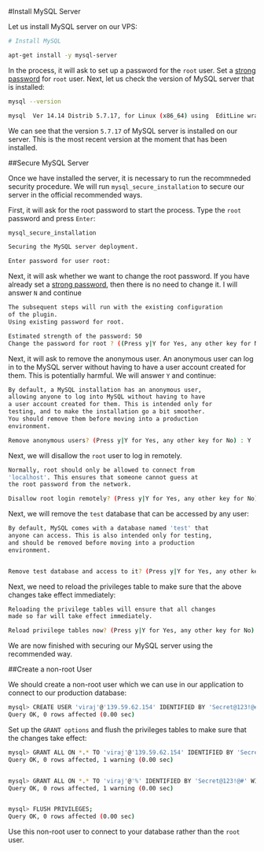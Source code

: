 #Install MySQL Server

Let us install MySQL server on our VPS:

```bash
# Install MySQL

apt-get install -y mysql-server
```

In the process, it will ask to set up a password for the `root` user. Set a [strong password](https://strongpasswordgenerator.com/) for `root` user. Next, let us check the version of MySQL server that is installed:

```bash
mysql --version

mysql  Ver 14.14 Distrib 5.7.17, for Linux (x86_64) using  EditLine wrapper
``` 

We can see that the version `5.7.17` of MySQL server is installed on our server. This is the most recent version at the moment that has been installed.

##Secure MySQL Server

Once we have installed the server, it is necessary to run the recommneded security procedure. We will run `mysql_secure_installation` to secure our server in the official recommended ways.

First, it will ask for the root password to start the process. Type the `root` password and press `Enter`:

```bash
mysql_secure_installation

Securing the MySQL server deployment.

Enter password for user root:
```

Next, it will ask whether we want to change the root password. If you have already set a [strong password](https://strongpasswordgenerator.com/), then there is no need to change it. I will answer `N` and continue

```bash
The subsequent steps will run with the existing configuration
of the plugin.
Using existing password for root.

Estimated strength of the password: 50
Change the password for root ? ((Press y|Y for Yes, any other key for No) : N
```

Next, it will ask to remove the anonymous user. An anonymous user can log in to the MySQL server without having to have a user account created for them. This is potentially harmful. We will answer `Y` and continue:

```bash
By default, a MySQL installation has an anonymous user,
allowing anyone to log into MySQL without having to have
a user account created for them. This is intended only for
testing, and to make the installation go a bit smoother.
You should remove them before moving into a production
environment.

Remove anonymous users? (Press y|Y for Yes, any other key for No) : Y
```

Next, we will disallow the `root` user to log in remotely.

```bash
Normally, root should only be allowed to connect from
'localhost'. This ensures that someone cannot guess at
the root password from the network.

Disallow root login remotely? (Press y|Y for Yes, any other key for No) : Y
```

Next, we will remove the `test` database that can be accessed by any user:

```bash
By default, MySQL comes with a database named 'test' that
anyone can access. This is also intended only for testing,
and should be removed before moving into a production
environment.


Remove test database and access to it? (Press y|Y for Yes, any other key for No) : Y
```

Next, we need to reload the privileges table to make sure that the above changes take effect immediately:

```bash
Reloading the privilege tables will ensure that all changes
made so far will take effect immediately.

Reload privilege tables now? (Press y|Y for Yes, any other key for No) : Y
```

We are now finished with securing our MySQL server using the recommended way.

##Create a non-root User

We should create a non-root user which we can use in our application to connect to our production database:

```bash
mysql> CREATE USER 'viraj'@'139.59.62.154' IDENTIFIED BY 'Secret@123!@#';
Query OK, 0 rows affected (0.00 sec)

```

Set up the `GRANT options` and flush the privileges tables to make sure that the changes take effect:

```bash
mysql> GRANT ALL ON *.* TO 'viraj'@'139.59.62.154' IDENTIFIED BY 'Secret@123!@#' WITH GRANT OPTION;
Query OK, 0 rows affected, 1 warning (0.00 sec)


mysql> GRANT ALL ON *.* TO 'viraj'@'%' IDENTIFIED BY 'Secret@123!@#' WITH GRANT OPTION;
Query OK, 0 rows affected, 1 warning (0.00 sec)


mysql> FLUSH PRIVILEGES;
Query OK, 0 rows affected (0.00 sec)
```

Use this non-root user to connect to your database rather than the `root` user.
